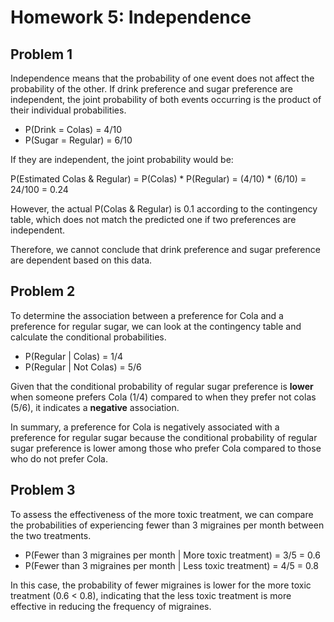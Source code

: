 # Homework 5: Independence
## Problem 1

Independence means that the probability of one event does not affect the probability of the other. If drink preference and sugar preference are independent, the joint probability of both events occurring is the product of their individual probabilities.

- P(Drink = Colas) = 4/10
- P(Sugar = Regular) = 6/10

If they are independent, the joint probability would be:

P(Estimated Colas & Regular) = P(Colas) * P(Regular) = (4/10) * (6/10) = 24/100 = 0.24

However, the actual P(Colas & Regular) is 0.1 according to the contingency table, which does not match the predicted one if two preferences are independent. 

Therefore, we cannot conclude that drink preference and sugar preference are dependent based on this data.

## Problem 2

To determine the association between a preference for Cola and a preference for regular sugar, we can look at the contingency table and calculate the conditional probabilities.

- P(Regular | Colas) = 1/4
- P(Regular | Not Colas) = 5/6

Given that the conditional probability of regular sugar preference is **lower** when someone prefers Cola (1/4) compared to when they prefer not colas (5/6), it indicates a **negative** association.

In summary, a preference for Cola is negatively associated with a preference for regular sugar because the conditional probability of regular sugar preference is lower among those who prefer Cola compared to those who do not prefer Cola.

## Problem 3

To assess the effectiveness of the more toxic treatment, we can compare the probabilities of experiencing fewer than 3 migraines per month between the two treatments.

- P(Fewer than 3 migraines per month | More toxic treatment) = 3/5 = 0.6
- P(Fewer than 3 migraines per month | Less toxic treatment) = 4/5 = 0.8

In this case, the probability of fewer migraines is lower for the more toxic treatment (0.6 < 0.8), indicating that the less toxic treatment is more effective in reducing the frequency of migraines.